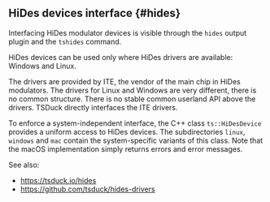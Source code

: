 ## HiDes devices interface  {#hides}

Interfacing HiDes modulator devices is visible through the `hides` output plugin
and the `tshides` command.

HiDes devices can be used only where HiDes drivers are available: Windows and Linux.

The drivers are provided by ITE, the vendor of the main chip in HiDes modulators.
The drivers for Linux and Windows are very different, there is no common structure.
There is no stable common userland API above the drivers. TSDuck directly interfaces
the ITE drivers.

To enforce a system-independent interface, the C++ class `ts::HiDesDevice` provides
a uniform access to HiDes devices. The subdirectories `linux`, `windows` and `mac`
contain the system-specific variants of this class. Note that the macOS implementation
simply returns errors and error messages.

See also:
- https://tsduck.io/hides
- https://github.com/tsduck/hides-drivers
